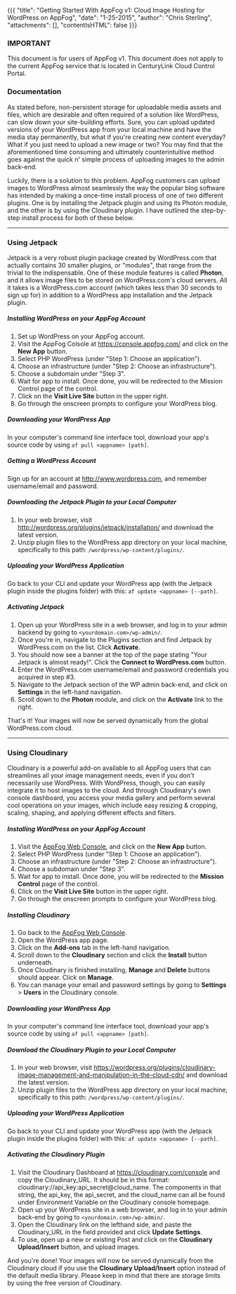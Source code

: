 {{{
  "title": "Getting Started With AppFog v1: Cloud Image Hosting for WordPress on AppFog",
  "date": "1-25-2015",
  "author": "Chris Sterling",
  "attachments": [],
  "contentIsHTML": false
}}}

### IMPORTANT

This document is for users of AppFog v1. This document does not apply to the current AppFog service that is located in CenturyLink Cloud Control Portal.

### Documentation

<p>As stated before, non-persistent storage for uploadable media assets and files, which are desirable and often required of a solution like WordPress, can slow down your site-building efforts. Sure, you can upload updated versions of your WordPress app from your local machine and have the media stay permanently, but what if you're creating new content everyday? What if you just need to upload a new image or two? You may find that the aforementioned time consuming and ultimately counterintuitive method goes against the quick n' simple process of uploading images to the admin back-end.</p>
<p>Luckily, there is a solution to this problem. AppFog customers can upload images to WordPress almost seamlessly the way the popular blog software has intended by making a once-time install process of one of two different plugins. One is by installing the Jetpack plugin and using its Photon module, and the other is by using the Cloudinary plugin. I have outlined the step-by-step install process for both of these below.</p>
<hr />
<h3>Using Jetpack</h3>
<p>Jetpack is a very robust plugin package created by WordPress.com that actually contains 30 smaller plugins, or "modules", that range from the trivial to the indispensable. One of these module features is called <strong>Photon</strong>, and it allows image files to be stored on WordPress.com's cloud servers. All it takes is a WordPress.com account (which takes less than 30 seconds to sign up for) in addition to a WordPress app installation and the Jetpack plugin.</p>
<h5>Installing WordPress on your AppFog Account</h5>
<ol>
<li>Set up WordPress on your AppFog account.</li>
<li>Visit the AppFog Colsole at <a href="https://console.appfog.com/">https://console.appfog.com/</a> and click on the <strong>New App</strong> button.</li>
<li>Select PHP WordPress (under "Step 1: Choose an application").</li>
<li>Choose an infrastructure (under "Step 2: Choose an infrastructure").</li>
<li>Choose a subdomain under "Step 3".</li>
<li>Wait for app to install. Once done, you will be redirected to the Mission Control page of the control.</li>
<li>Click on the <strong>Visit Live Site</strong> button in the upper right.</li>
<li>Go through the onscreen prompts to configure your WordPress blog.</li>
</ol>
<h5>Downloading your WordPress App</h5>
<p>In your computer's command line interface tool, download your app's source code by using <code>af pull &lt;appname&gt; [path]</code>.</p>
<h5>Getting a WordPress Account</h5>
<p>Sign up for an account at <a href="http://www.wordpress.com">http://www.wordpress.com</a>, and remember username/email and password.</p>
<h5>Downloading the Jetpack Plugin to your Local Computer</h5>
<ol>
<li>In your web browser, visit <a href="http://wordpress.org/plugins/jetpack/installation/">http://wordpress.org/plugins/jetpack/installation/</a> and download the latest version.</li>
<li>Unzip plugin files to the WordPress app directory on your local machine, specifically to this path: <code>/wordpress/wp-content/plugins/</code>.</li>
</ol>
<h5>Uploading your WordPress Application</h5>
<p>Go back to your CLI and update your WordPress app (with the Jetpack plugin inside the plugins folder) with this: <code>af update &lt;appname&gt; [--path]</code>.</p>
<h5>Activating Jetpack</h5>
<ol>
<li>Open up your WordPress site in a web browser, and log in to your admin backend by going to <code>&lt;yourdomain.com&gt;/wp-admin/</code>.</li>
<li>Once you're in, navigate to the Plugins section and find Jetpack by WordPress.com on the list. Click <strong>Activate</strong>.</li>
<li>You should now see a banner at the top of the page stating "Your Jetpack is almost ready!". Click the <strong>Connect to WordPress.com</strong> button.</li>
<li>Enter the WordPress.com username/email and password credentials you acquired in step #3.</li>
<li>Navigate to the Jetpack section of the WP admin back-end, and click on <strong>Settings</strong> in the left-hand navigation.</li>
<li>Scroll down to the <strong>Photon</strong> module, and click on the <strong>Activate</strong> link to the right.</li>
</ol>
<p>That's it! Your images will now be served dynamically from the global WordPress.com cloud.</p>
<hr />
<h3>Using Cloudinary</h3>
<p>Cloudinary is a powerful add-on available to all AppFog users that can streamlines all your image management needs, even if you don't necessarily use WordPress. With WordPress, though, you can easily integrate it to host images to the cloud. And through Cloudinary's own console dashboard, you access your media gallery and perform several cool operations on your images, which include easy resizing &amp; cropping, scaling, shaping, and applying different effects and filters.</p>
<h5>Installing WordPress on your AppFog Account</h5>
<ol>
<li>Visit the <a href="https://console.appfog.com/">AppFog Web Console</a>, and click on the <strong>New App</strong> button.</li>
<li>Select PHP WordPress (under "Step 1: Choose an application").</li>
<li>Choose an infrastructure (under "Step 2: Choose an infrastructure").</li>
<li>Choose a subdomain under "Step 3".</li>
<li>Wait for app to install. Once done, you will be redirected to the <strong>Mission Control</strong> page of the control.</li>
<li>Click on the <strong>Visit Live Site</strong> button in the upper right.</li>
<li>Go through the onscreen prompts to configure your WordPress blog.</li>
</ol>
<h5>Installing Cloudinary</h5>
<ol>
<li>Go back to the <a href="https://console.appfog.com/">AppFog Web Console</a>.</li>
<li>Open the WordPress app page.</li>
<li>Click on the <strong>Add-ons</strong> tab in the left-hand navigation.</li>
<li>Scroll down to the <strong>Cloudinary</strong> section and click the <strong>Install</strong> button underneath.</li>
<li>Once Cloudinary is finished installing, <strong>Manage</strong> and <strong>Delete</strong> buttons should appear. Click on <strong>Manage</strong>.</li>
<li>You can manage your email and password settings by going to <strong>Settings</strong> &gt; <strong>Users</strong> in the Cloudinary console.</li>
</ol>
<h5>Downloading your WordPress App</h5>
<p>In your computer's command line interface tool, download your app's source code by using <code>af pull &lt;appname&gt; [path]</code>.</p>
<h5>Download the Cloudinary Plugin to your Local Computer</h5>
<ol>
<li>In your web browser, visit <a href="https://wordpress.org/plugins/cloudinary-image-management-and-manipulation-in-the-cloud-cdn/">https://wordpress.org/plugins/cloudinary-image-management-and-manipulation-in-the-cloud-cdn/</a> and download the latest version.</li>
<li>Unzip plugin files to the WordPress app directory on your local machine, specifically to this path: <code>/wordpress/wp-content/plugins/</code>.</li>
</ol>
<h5>Uploading your WordPress Application</h5>
<p>Go back to your CLI and update your WordPress app (with the Jetpack plugin inside the plugins folder) with this: <code>af update &lt;appname&gt; [--path]</code>.</p>
<h5>Activating the Cloudinary Plugin</h5>
<ol>
<li>Visit the Cloudinary Dashboard at <a href="https://cloudinary.com/console">https://cloudinary.com/console</a> and copy the Cloudinary_URL. It should be in this format: cloudinary://api_key:api_secret@cloud_name. The components in that string, the api_key, the api_secret, and the cloud_name can all be found under Environment Variable on the Cloudinary console homepage.</li>
<li>Open up your WordPress site in a web browser, and log in to your admin back-end by going to <code>&lt;yourdomain.com&gt;/wp-admin/</code>.</li>
<li>Open the Cloudinary link on the lefthand side, and paste the Cloudinary_URL in the field provided and click <strong>Update Settings</strong>.</li>
<li>To use, open up a new or existing Post and click on the <strong>Cloudinary Upload/Insert</strong> button, and upload images.</li>
</ol>
<p>And you're done! Your images will now be served dynamically from the Cloudinary cloud if you use the <strong>Cloudinary Upload/Insert</strong> option instead of the default media library. Please keep in mind that there are storage limits by using the free version of Cloudinary.</p>
